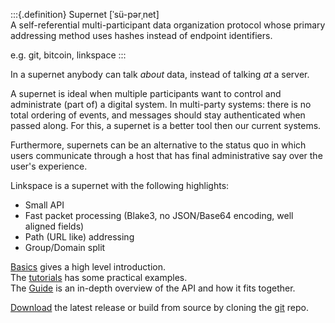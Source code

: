 :::{.definition}
Supernet  [ˈsü-pərˌnet]<br>
A self-referential multi-participant data organization protocol whose primary
addressing method uses hashes instead of endpoint identifiers.<br>

e.g. git, bitcoin, linkspace
:::

In a supernet anybody can talk _about_ data, instead of talking _at_ a server.

A supernet is ideal when multiple participants want to control and administrate (part of) a digital system.
In multi-party systems: there is no total ordering of events, and messages should stay authenticated when passed along.
For this, a supernet is a better tool then our current systems.

Furthermore, supernets can be an alternative to the status quo in which users communicate through a host that has final administrative say over the user's experience.

Linkspace is a supernet with the following highlights:

- Small API
- Fast packet processing (Blake3, no JSON/Base64 encoding, well aligned fields)
- Path (URL like) addressing
- Group/Domain split

[Basics](./basics.html) gives a high level introduction.  
The [tutorials](./docs/tutorial/index.html) has some practical examples.  
The [Guide](./docs/guide/index.html) is an in-depth overview of the API and how it fits together.  

[Download](https://github.com/AntonSol919/linkspace/releases) the latest release or build from source by cloning the [git](https://github.com/AntonSol919/linkspace) repo. 
